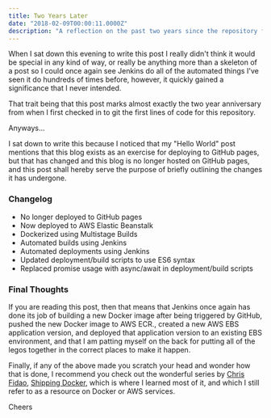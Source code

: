 ```yaml
---
title: Two Years Later
date: "2018-02-09T00:00:11.0000Z"
description: "A reflection on the past two years since the repository for this blog was created."
---
```


When I sat down this evening to write this post I really didn't think it would be special in any kind of way, or really be anything more than a skeleton of a post so I could once again see Jenkins do all of the automated things I've seen it do hundreds of times before, however, it quickly gained a significance that I never intended.

That trait being that this post marks almost exactly the two year anniversary from when I first checked in to git the first lines of code for this repository.

Anyways...

I sat down to write this because I noticed that my "Hello World" post mentions that this blog exists as an exercise for deploying to GitHub pages, but that has changed and this blog is no longer hosted on GitHub pages, and this post shall hereby serve the purpose of briefly outlining the changes it has undergone.

### Changelog

* No longer deployed to GitHub pages
* Now deployed to AWS Elastic Beanstalk
* Dockerized using Multistage Builds
* Automated builds using Jenkins
* Automated deployments using Jenkins
* Updated deployment/build scripts to use ES6 syntax
* Replaced promise usage with async/await in deployment/build scripts

### Final Thoughts

If you are reading this post, then that means that Jenkins once again has done its job of building a new Docker image after being triggered by GitHub, pushed the new Docker image to AWS ECR., created a new AWS EBS application version, and deployed that application version to an existing EBS environment, and that I am patting myself on the back for putting all of the legos together in the correct places to make it happen.

Finally, if any of the above made you scratch your head and wonder how that is done, I recommend you check out the wonderful series by [Chris Fidao](https://twitter.com/fideloper), [Shipping Docker](https://shippingdocker.com), which is where I learned most of it, and which I still refer to as a resource on Docker or AWS services.

Cheers
